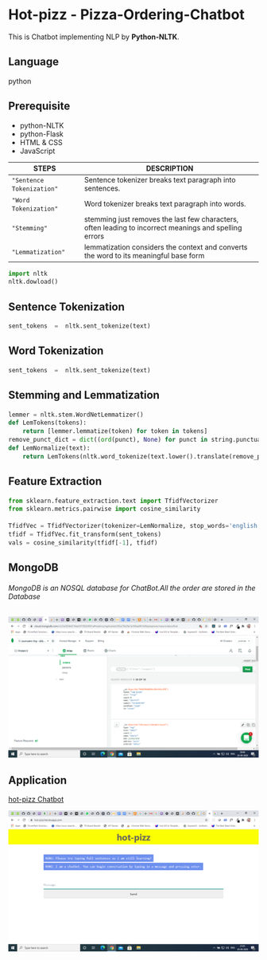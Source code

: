 # Hot-pizz - Pizza-Ordering-Chatbot

This is Chatbot implementing NLP by **Python-NLTK**.

## Language
python

## Prerequisite
- python-NLTK
- python-Flask
- HTML & CSS
- JavaScript


|STEPS                |DESCRIPTION
|----------------|-------------------------------
|`"Sentence Tokenization"`| Sentence tokenizer breaks text paragraph into sentences.
|`"Word Tokenization"`   |   Word tokenizer breaks text paragraph into words.         
|`"Stemming"`         | stemming just removes the last few characters, often leading to incorrect meanings and spelling errors
|`"Lemmatization"`    | lemmatization considers the context and converts the word to its meaningful base form

```python
import nltk
nltk.dowload()
```
## Sentence Tokenization
```python
sent_tokens  =  nltk.sent_tokenize(text)
```
## Word Tokenization
```python
sent_tokens  =  nltk.sent_tokenize(text)
```
## Stemming and Lemmatization
```python
lemmer = nltk.stem.WordNetLemmatizer()
def LemTokens(tokens):
	return [lemmer.lemmatize(token) for token in tokens]
remove_punct_dict = dict((ord(punct), None) for punct in string.punctuation)
def LemNormalize(text):
	return LemTokens(nltk.word_tokenize(text.lower().translate(remove_punct_dict)))
```
## Feature Extraction
```python
from sklearn.feature_extraction.text import TfidfVectorizer
from sklearn.metrics.pairwise import cosine_similarity

TfidfVec = TfidfVectorizer(tokenizer=LemNormalize, stop_words='english')
tfidf = TfidfVec.fit_transform(sent_tokens)
vals = cosine_similarity(tfidf[-1], tfidf)
```
## MongoDB
###### MongoDB is an NOSQL database for ChatBot.All the order are stored in the Database
![drawing](static/db.png)


## Application
[hot-pizz Chatbot](https://hot-pizz.herokuapp.com/)

![drawing](static/1.png)
